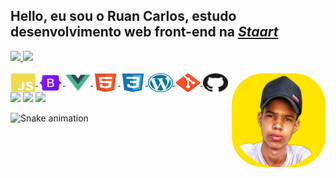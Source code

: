 ## Hello, eu sou o Ruan Carlos, estudo desenvolvimento web front-end na <a href="https://www.staart.com/"><i>Staart</i></a>
  <a href="https://github.com/rucadeveloper">
  <img height="180em" src="https://github-readme-stats.vercel.app/api?username=rucadeveloper&show_icons=true&theme=dracula&include_all_commits=true&count_private=true"/>
  <img height="180em" src="https://github-readme-stats.vercel.app/api/top-langs/?username=rucadeveloper&layout=compact&langs_count=7&theme=dracula"/>
</div>
<div style="display: inline_block"><br>
  <img align="center" alt="Ruca-Js" height="30" width="40" src="https://raw.githubusercontent.com/devicons/devicon/master/icons/javascript/javascript-plain.svg">
  <img align="center" alt="Ruca-Bootstrap" height="30" width="40" src="bootstrap.png">
  <img align="center" alt="Ruca-VueJs" height="30" width="40" src="vuejs.png">
  <img align="center" alt="Ruca-HTML" height="30" width="40" src="https://raw.githubusercontent.com/devicons/devicon/master/icons/html5/html5-original.svg">
  <img align="center" alt="Ruca-CSS" height="30" width="40" src="https://raw.githubusercontent.com/devicons/devicon/master/icons/css3/css3-original.svg">
  <img align="center" alt="Ruca-wordpress" height="30" width="40" src="wordpress.png">
  <img align="center" alt="Ruca-git" height="30" width="40" src="https://raw.githubusercontent.com/devicons/devicon/master/icons/git/git-original.svg">
   <img align="center" alt="Ruca-git-hub" height="30" width="40" src="GitHub.png">
  <img align="right" alt="Ruca-pic" height="150" style="border-radius:50px;" src="profile-pic.png">
</div>
  
 
<div> 
  <a href="https://instagram.com/ruca.dev" target="_blank"><img src="https://img.shields.io/badge/-Instagram-%23E4405F?style=for-the-badge&logo=instagram&logoColor=white" target="_blank"></a>
  <a href = "mailto:contatoruancarlosdev@gmail.com"><img src="https://img.shields.io/badge/-Gmail-%23333?style=for-the-badge&logo=gmail&logoColor=white" target="_blank"></a>
  <a href="https://www.linkedin.com/in/ruan-carlos-nunes-silva-529984233/" target="_blank"><img src="https://img.shields.io/badge/-LinkedIn-%230077B5?style=for-the-badge&logo=linkedin&logoColor=white" target="_blank"></a> 
 
  ![Snake animation](https://github.com/rucadeveloper/rucadeveloper/blob/output/github-contribution-grid-snake.svg)
 
</div>
